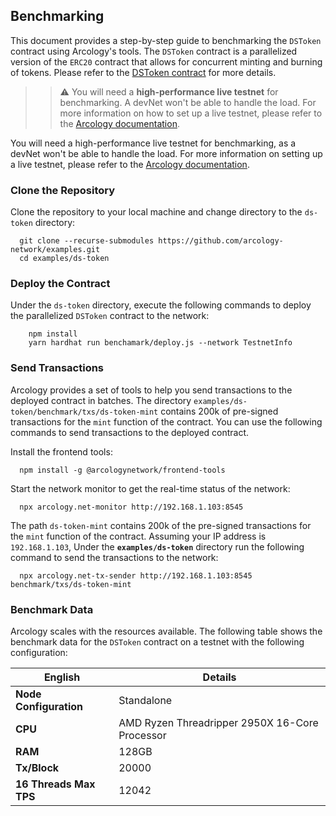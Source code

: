 ## Benchmarking

This document provides a step-by-step guide to benchmarking the `DSToken` contract using Arcology's tools. The `DSToken` contract is a parallelized version of the `ERC20` contract that allows for concurrent minting and burning of tokens. Please refer to the [DSToken contract](../README.md) for more details.

>> :warning: You will need a **high-performance live testnet** for benchmarking. A devNet won't be able to handle the load. For more information on how to set up a live testnet, please refer to the [Arcology documentation](https://doc.arcology.network/benchmarking/standalone).

You will need a high-performance live testnet for benchmarking, as a devNet won't be able to handle the load. For more information on setting up a live testnet, please refer to the [Arcology documentation](https://doc.arcology.network/benchmarking/standalone).


### Clone the Repository

Clone the repository to your local machine and change directory to the `ds-token` directory:

  ```shell
    git clone --recurse-submodules https://github.com/arcology-network/examples.git
    cd examples/ds-token
  ```
  
### Deploy the Contract
Under the `ds-token` directory, execute the following commands to deploy the parallelized `DSToken` contract to the network:

```shell
    npm install
    yarn hardhat run benchamark/deploy.js --network TestnetInfo
```

### Send Transactions   

Arcology provides a set of tools to help you send transactions to the deployed contract in batches.
The directory `examples/ds-token/benchmark/txs/ds-token-mint` contains 200k of pre-signed transactions for the `mint` function of the contract. You can use the following commands to send transactions to the deployed contract. 


Install the frontend tools:
  ```shell
    npm install -g @arcologynetwork/frontend-tools
  ```

Start the network monitor to get the real-time status of the network:
  ```shell
    npx arcology.net-monitor http://192.168.1.103:8545
  ```

The path `ds-token-mint` contains 200k of the pre-signed transactions for the `mint` function of the contract.
Assuming your IP address is `192.168.1.103`, Under the **`examples/ds-token`** directory run the following command to send the transactions to the network:

  ```shell
    npx arcology.net-tx-sender http://192.168.1.103:8545 benchmark/txs/ds-token-mint
  ```  

### Benchmark Data 

Arcology scales with the resources available. The following table shows the benchmark data for the `DSToken` contract on a testnet with the following configuration:

| English                         | Details                                    |
|---------------------------------|--------------------------------------------|
| **Node Configuration**          | Standalone                                 |
| **CPU**                         | AMD Ryzen Threadripper 2950X 16-Core Processor |
| **RAM**                         | 128GB                                      |
| **Tx/Block**                    | 20000                                      |
| **16 Threads Max TPS**          | 12042                                      |


